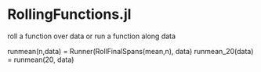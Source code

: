 # RollingFunctions.jl
roll a function over data or run a function along data


runmean(n,data)  = Runner(RollFinalSpans(mean,n), data)
runmean_20(data) = runmean(20, data)

